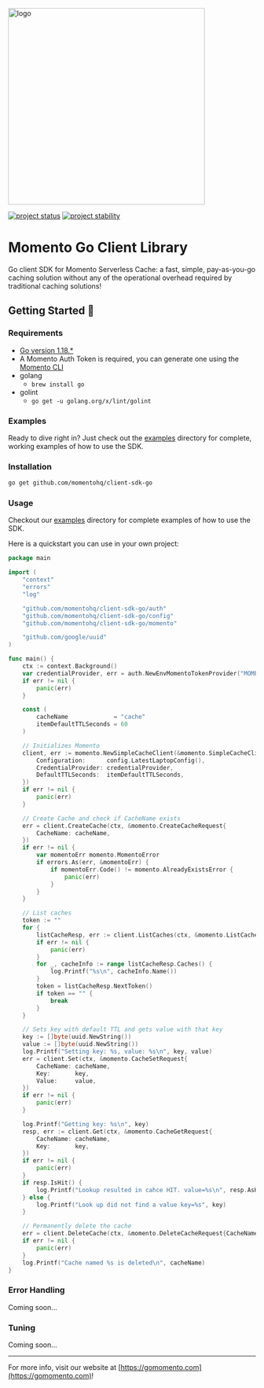 <head>
  <meta name="Momento Go Client Library Documentation" content="Go client software development kit for Momento Serverless Cache">
</head>
<img src="https://docs.momentohq.com/img/logo.svg" alt="logo" width="400"/>

[![project status](https://momentohq.github.io/standards-and-practices/badges/project-status-official.svg)](https://github.com/momentohq/standards-and-practices/blob/main/docs/momento-on-github.md)
[![project stability](https://momentohq.github.io/standards-and-practices/badges/project-stability-alpha.svg)](https://github.com/momentohq/standards-and-practices/blob/main/docs/momento-on-github.md) 

# Momento Go Client Library


Go client SDK for Momento Serverless Cache: a fast, simple, pay-as-you-go caching solution without
any of the operational overhead required by traditional caching solutions!



## Getting Started :running:

### Requirements

- [Go version 1.18.\*](https://go.dev/dl/)
- A Momento Auth Token is required, you can generate one using
  the [Momento CLI](https://github.com/momentohq/momento-cli)
- golang
  - `brew install go`
- golint
  - `go get -u golang.org/x/lint/golint`

### Examples

Ready to dive right in? Just check out the [examples](./examples/README.md) directory for complete, working examples of
how to use the SDK.

### Installation

```bash
go get github.com/momentohq/client-sdk-go
```

### Usage

Checkout our [examples](./examples/README.md) directory for complete examples of how to use the SDK.

Here is a quickstart you can use in your own project:

```go
package main

import (
	"context"
	"errors"
	"log"

	"github.com/momentohq/client-sdk-go/auth"
	"github.com/momentohq/client-sdk-go/config"
	"github.com/momentohq/client-sdk-go/momento"

	"github.com/google/uuid"
)

func main() {
	ctx := context.Background()
	var credentialProvider, err = auth.NewEnvMomentoTokenProvider("MOMENTO_AUTH_TOKEN")
	if err != nil {
		panic(err)
	}

	const (
		cacheName             = "cache"
		itemDefaultTTLSeconds = 60
	)

	// Initializes Momento
	client, err := momento.NewSimpleCacheClient(&momento.SimpleCacheClientProps{
		Configuration:      config.LatestLaptopConfig(),
		CredentialProvider: credentialProvider,
		DefaultTTLSeconds:  itemDefaultTTLSeconds,
	})
	if err != nil {
		panic(err)
	}

	// Create Cache and check if CacheName exists
	err = client.CreateCache(ctx, &momento.CreateCacheRequest{
		CacheName: cacheName,
	})
	if err != nil {
		var momentoErr momento.MomentoError
		if errors.As(err, &momentoErr) {
			if momentoErr.Code() != momento.AlreadyExistsError {
				panic(err)
			}
		}
	}

	// List caches
	token := ""
	for {
		listCacheResp, err := client.ListCaches(ctx, &momento.ListCachesRequest{NextToken: token})
		if err != nil {
			panic(err)
		}
		for _, cacheInfo := range listCacheResp.Caches() {
			log.Printf("%s\n", cacheInfo.Name())
		}
		token = listCacheResp.NextToken()
		if token == "" {
			break
		}
	}

	// Sets key with default TTL and gets value with that key
	key := []byte(uuid.NewString())
	value := []byte(uuid.NewString())
	log.Printf("Setting key: %s, value: %s\n", key, value)
	err = client.Set(ctx, &momento.CacheSetRequest{
		CacheName: cacheName,
		Key:       key,
		Value:     value,
	})
	if err != nil {
		panic(err)
	}

	log.Printf("Getting key: %s\n", key)
	resp, err := client.Get(ctx, &momento.CacheGetRequest{
		CacheName: cacheName,
		Key:       key,
	})
	if err != nil {
		panic(err)
	}
	if resp.IsHit() {
		log.Printf("Lookup resulted in cahce HIT. value=%s\n", resp.AsHit().ValueString())
	} else {
		log.Printf("Look up did not find a value key=%s", key)
	}

	// Permanently delete the cache
	err = client.DeleteCache(ctx, &momento.DeleteCacheRequest{CacheName: cacheName})
	if err != nil {
		panic(err)
	}
	log.Printf("Cache named %s is deleted\n", cacheName)
}

```

### Error Handling

Coming soon...

### Tuning

Coming soon...

----------------------------------------------------------------------------------------
For more info, visit our website at [https://gomomento.com](https://gomomento.com)!
